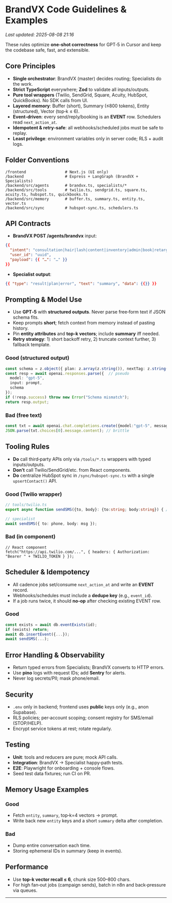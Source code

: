 # BrandVX Code Guidelines & Examples
_Last updated: 2025-08-08 21:16_

These rules optimize **one‑shot correctness** for GPT‑5 in Cursor and keep the codebase safe, fast, and extensible.

## Core Principles
- **Single orchestrator**: BrandVX (master) decides routing; Specialists do the work.
- **Strict TypeScript** everywhere; **Zod** to validate all inputs/outputs.
- **Pure tool wrappers** (Twilio, SendGrid, Square, Acuity, HubSpot, QuickBooks). No SDK calls from UI.
- **Layered memory**: Buffer (short), Summary (≤800 tokens), Entity (structured), Vector (top‑k ≤ 6).
- **Event‑driven**: every send/reply/booking is an **EVENT** row. Schedulers read `next_action_at`.
- **Idempotent & retry‑safe**: all webhooks/scheduled jobs must be safe to replay.
- **Least privilege**: environment variables only in server code; RLS + audit logs.

## Folder Conventions
```
/frontend                 # Next.js (UI only)
/backend                  # Express + LangGraph (BrandVX + Specialists)
/backend/src/agents       # brandvx.ts, specialists/*
/backend/src/tools        # twilio.ts, sendgrid.ts, square.ts, acuity.ts, hubspot.ts, quickbooks.ts
/backend/src/memory       # buffer.ts, summary.ts, entity.ts, vector.ts
/backend/src/sync         # hubspot-sync.ts, schedulers.ts
```

## API Contracts
- **BrandVX POST /agents/brandvx** input:
```json
{{
  "intent": "consultation|hair|lash|content|inventory|admin|book|retarget|cadence",
  "user_id": "uuid",
  "payload": {{ "…": "…" }}
}}
```
- **Specialist output**:
```json
{{ "type": "result|plan|error", "text": "summary", "data": {{}} }}
```

## Prompting & Model Use
- Use **GPT‑5** with **structured outputs**. Never parse free‑form text if JSON schema fits.
- Keep prompts **short**; fetch context from memory instead of pasting history.
- Pin **entity attributes** and **top‑k vectors**; include **summary** iff needed.
- **Retry strategy**: 1) short backoff retry, 2) truncate context further, 3) fallback template.

### Good (structured output)
```ts
const schema = z.object({ plan: z.array(z.string()), nextTag: z.string() });
const resp = await openai.responses.parse({  // pseudo
  model: "gpt-5",
  input: prompt,
  schema
});
if (!resp.success) throw new Error("Schema mismatch");
return resp.output;
```

### Bad (free text)
```ts
const txt = await openai.chat.completions.create({model:"gpt-5", messages});
JSON.parse(txt.choices[0].message.content); // brittle
```

## Tooling Rules
- **Do** call third‑party APIs only via `/tools/*.ts` wrappers with typed inputs/outputs.
- **Don’t** call Twilio/SendGrid/etc. from React components.
- **Do** centralize HubSpot sync in `/sync/hubspot-sync.ts` with a single `upsertContact()` API.

### Good (Twilio wrapper)
```ts
// tools/twilio.ts
export async function sendSMS({to, body}: {to:string; body:string}) { /* impl */ }

// specialist
await sendSMS({ to: phone, body: msg });
```

### Bad (in component)
```tsx
// React component
fetch("https://api.twilio.com/...", { headers: { Authorization: "Bearer " + TWILIO_TOKEN } });
```

## Scheduler & Idempotency
- All cadence jobs set/consume `next_action_at` and write an **EVENT** record.
- Webhooks/schedules must include a **dedupe key** (e.g., `event_id`).
- If a job runs twice, it should **no‑op** after checking existing EVENT row.

### Good
```ts
const exists = await db.eventExists(id);
if (exists) return;
await db.insertEvent({...});
await sendSMS(...);
```

## Error Handling & Observability
- Return typed errors from Specialists; BrandVX converts to HTTP errors.
- Use **pino** logs with request IDs; add **Sentry** for alerts.
- Never log secrets/PII; mask phone/email.

## Security
- `.env` only in backend; frontend uses **public** keys only (e.g., anon Supabase).
- RLS policies; per‑account scoping; consent registry for SMS/email (STOP/HELP).
- Encrypt service tokens at rest; rotate regularly.

## Testing
- **Unit**: tools and reducers are pure; mock API calls.
- **Integration**: BrandVX → Specialist happy‑path tests.
- **E2E**: Playwright for onboarding + console flows.
- Seed test data fixtures; run CI on PR.

## Memory Usage Examples
### Good
- Fetch `entity`, `summary`, top‑k=4 vectors → prompt.
- Write back new `entity` keys and a short `summary` delta after completion.

### Bad
- Dump entire conversation each time.
- Storing ephemeral IDs in summary (keep in events).

## Performance
- Use **top‑k vector recall ≤ 6**, chunk size 500–800 chars.
- For high fan‑out jobs (campaign sends), batch in n8n and back‑pressure via queues.

---
